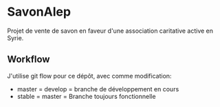 SavonAlep
=========

Projet de vente de savon en faveur d'une association caritative active en Syrie.

Workflow
--------
J'utilise git flow pour ce dépôt, avec comme modification:

* master = develop = branche de développement en cours
* stable = master = Branche toujours fonctionnelle

